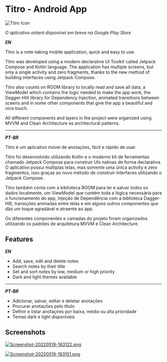 
# Titro - Android App

![Titro Icon](https://i.postimg.cc/wT9M3R2n/splash-icon-1.png "Titro Icon")

*O aplicativo estará disponível em breve na Google Play Store* 

***EN***

Titro is a note-taking mobile application, quick and easy to use.

Titro was developed using a modern declarative UI Toolkit called Jetpack Compose and Kotlin language.
The application has multiple screens, but only a single activity and zero fragments,
thanks to the new method of building interfaces using Jetpack Compose.

Titro also counts on ROOM library to locally read and save all data,
a ViewModel which contains the logic needed to make the app work,
the Dagger-Hilt library for Dependency Injection,
animated transitions between sceens and in some other components that give the app a beautiful and nice touch.

All different components and layers in the project were organized using MVVM and Clean Architecture as architectural patterns.

____

***PT-BR***

Titro é um aplicativo móvel de anotações, fácil e rápido de usar.

Titro foi desenvolvido utilizando Kotlin e o moderno kit de ferramentas chamado Jetpack Compose para construir UIs nativas de forma declarativa.
O aplicativo possui múltiplas telas, mas somente uma única activity e zero fragmentos,
isso graças ao novo método de construir interfaces utilizando o Jetpack Compose.

Titro também conta com a biblioteca ROOM para ler e salvar todos os dados localmente,
um ViewModel que contém toda a lógica necessária para o funcionamento do app,
Injeção de Dependência com a biblioteca Dagger-Hilt,
transições animadas entre telas e em alguns outros componentes que dão um toque agradável e atraente ao app.

Os diferentes componentes e camadas do projeto foram organizados utilizando os padrões de arquitetura MVVM e Clean Architecture.



## Features

***EN***

- Add, save, edit and delete notes
- Search notes by their title
- Set and sort notes by low, medium or high priority
- Dark and light themes available

____

***PT-BR***

- Adicionar, salvar, editar e deletar anotações
- Procurar anotações pelo título
- Definir e listar anotações por baixa, média ou alta prioridade
- Temas dark e light disponíveis


## Screenshots

[![Screenshot-20220519-183122.png](https://i.postimg.cc/zBL7bHvn/Screenshot-20220519-183122.png)](https://postimg.cc/sQr7bXpX)

[![Screenshot-20220519-183151.png](https://i.postimg.cc/66vzBZDK/Screenshot-20220519-183151.png)](https://postimg.cc/HjTb2rYv)
